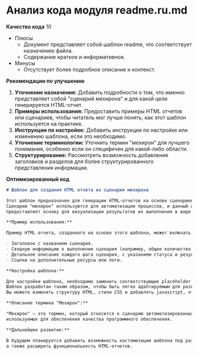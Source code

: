 # Анализ кода модуля readme.ru.md

**Качество кода**
10
 -  Плюсы
    -   Документ представляет собой шаблон readme, что соответствует назначению файла.
    -   Содержание краткое и информативное.
 -  Минусы
    -  Отсутствует более подробное описание и контекст.

**Рекомендации по улучшению**
1.  **Уточнение назначения:** Добавить подробности о том, что именно представляет собой "сценарий мехирона" и для какой цели генерируется HTML-отчет.
2. **Примеры использования:** Предоставить примеры HTML отчетов или сценариев, чтобы читатель мог лучше понять, как этот шаблон используется на практике.
3.  **Инструкции по настройке:** Добавить инструкции по настройке или изменению шаблона, если это необходимо.
4. **Уточнение терминологии:**  Уточнить термин "мехирон" для лучшего понимания, особенно если он специфичен для какой-либо области.
5. **Структурирование:** Рассмотреть возможность добавления заголовков и разделов для более структурированного представления информации.

**Оптимизированный код**
```markdown
# Шаблон для создания HTML отчета из сценария мехирона

Этот шаблон предназначен для генерации HTML-отчетов на основе сценариев "мехирона". 
Сценарии "мехирон" используются для автоматизации процессов, и данный шаблон 
предоставляет основу для визуализации результатов их выполнения в виде структурированного HTML-документа.

**Пример использования:**

Пример HTML отчета, созданного на основе этого шаблона, может включать в себя:

- Заголовок с названием сценария.
- Сводную информацию о выполнении сценария (например, общее количество проверок, количество пройденных и неудачных проверок).
- Детальное описание каждого шага сценария, с указанием статуса и результата.
- Ссылки на дополнительные ресурсы или логи.

**Настройка шаблона:**

Для настройки шаблона, необходимо заменить соответствующие placeholder'ы на фактические значения. 
Шаблон разработан таким образом, чтобы быть легко адаптируемым для различных сценариев и типов отчетов. 
Вы можете изменять структуру HTML, стили CSS и добавлять javascript, чтобы добиться желаемого вида отчета.

**Описание термина "Мехирон":**

"Мехирон" — это термин, который относится к сценарию автоматизированных проверок или тестов, 
используемых для обеспечения качества программного обеспечения.

**Дальнейшее развитие:**

В будущем планируется добавить возможность кастомизации шаблона под различные требования, 
а также расширить функциональность HTML-отчетов.

```